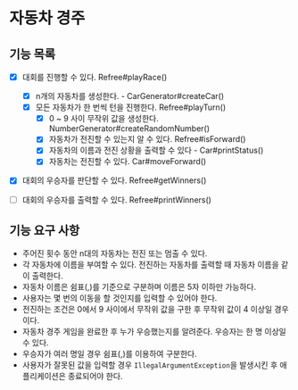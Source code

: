 # 자동차 경주

## 기능 목록
- [X] 대회를 진행할 수 있다. Refree#playRace()
  - [X] n개의 자동차를 생성한다. - CarGenerator#createCar()
  - [X] 모든 자동차가 한 번씩 턴을 진행한다. Refree#playTurn()
    - [X] 0 ~ 9 사이 무작위 값을 생성한다. NumberGenerator#createRandomNumber()
    - [X] 자동차가 전진할 수 있는지 알 수 있다. Refree#isForward()
    - [X] 자동차의 이름과 전진 상황을 출력할 수 있다 - Car#printStatus()
    - [X] 자동차는 전진할 수 있다. Car#moveForward()
- [X] 대회의 우승자를 판단할 수 있다. Refree#getWinners()
- [ ] 대회의 우승자를 출력할 수 있다. Refree#printWinners()


## 기능 요구 사항

- 주어진 횟수 동안 n대의 자동차는 전진 또는 멈출 수 있다.
- 각 자동차에 이름을 부여할 수 있다. 전진하는 자동차를 출력할 때 자동차 이름을 같이 출력한다.
- 자동차 이름은 쉼표(,)를 기준으로 구분하며 이름은 5자 이하만 가능하다.
- 사용자는 몇 번의 이동을 할 것인지를 입력할 수 있어야 한다.
- 전진하는 조건은 0에서 9 사이에서 무작위 값을 구한 후 무작위 값이 4 이상일 경우이다.
- 자동차 경주 게임을 완료한 후 누가 우승했는지를 알려준다. 우승자는 한 명 이상일 수 있다.
- 우승자가 여러 명일 경우 쉼표(,)를 이용하여 구분한다.
- 사용자가 잘못된 값을 입력할 경우 `IllegalArgumentException`을 발생시킨 후 애플리케이션은 종료되어야 한다.